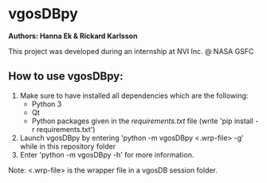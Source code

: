 # vgosDBpy

**Authors: Hanna Ek & Rickard Karlsson**

This project was developed during an internship at NVI Inc. @ NASA GSFC

## How to use vgosDBpy:

1. Make sure to have installed all dependencies which are the following:
    - Python 3
    - Qt 
    - Python packages given in the *requirements.txt* file (write 'pip install -r requirements.txt')
2. Launch vgosDBpy by entering 'python -m vgosDBpy <.wrp-file> -g' while in this repository folder
3. Enter 'python -m vgosDBpy -h' for more information.


Note: <.wrp-file> is the wrapper file in a vgosDB session folder.


